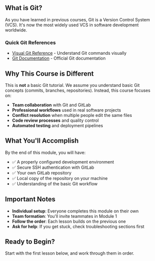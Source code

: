 
## What is Git?

As you have learned in previous courses, Git is a Version Control System (VCS). It's now the most widely used VCS in software development worldwide.

### Quick Git References
- [Visual Git Reference](https://marklodato.github.io/visual-git-guide/index-en.html) - Understand Git commands visually
- [Git Documentation](https://git-scm.com/doc) - Official Git documentation

## Why This Course is Different

This is **not** a basic Git tutorial. We assume you understand basic Git concepts (commits, branches, repositories). Instead, this course focuses on:

- **Team collaboration** with Git and GitLab
- **Professional workflows** used in real software projects
- **Conflict resolution** when multiple people edit the same files
- **Code review processes** and quality control
- **Automated testing** and deployment pipelines

## What You'll Accomplish

By the end of this module, you will have:
- ✅ A properly configured development environment
- ✅ Secure SSH authentication with GitLab
- ✅ Your own GitLab repository
- ✅ Local copy of the repository on your machine
- ✅ Understanding of the basic Git workflow

## Important Notes

- **Individual setup**: Everyone completes this module on their own
- **Team formation**: You'll invite teammates in Module 1
- **Follow the order**: Each lesson builds on the previous one
- **Ask for help**: If you get stuck, check troubleshooting sections first

## Ready to Begin?

Start with the first lesson below, and work through them in order.